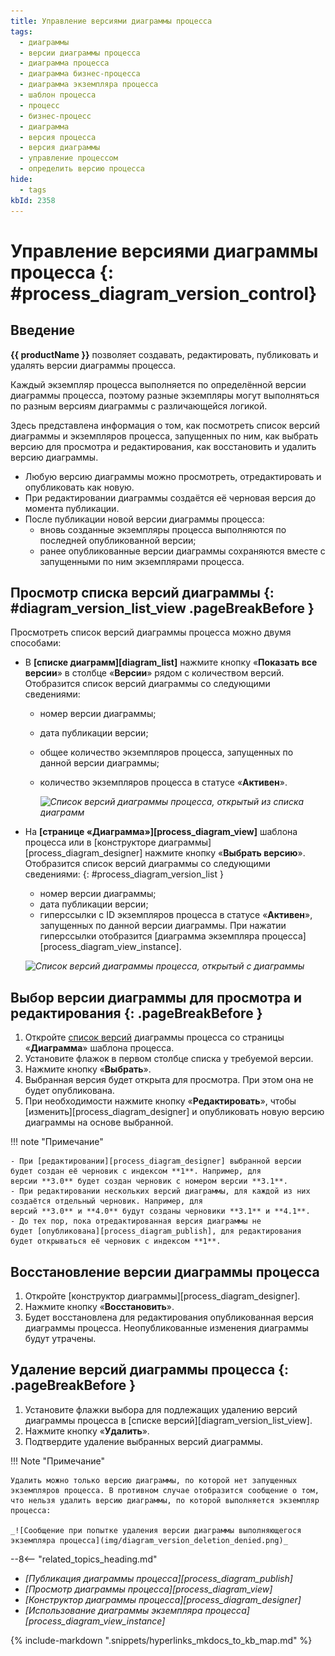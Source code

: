 ```yaml
---
title: Управление версиями диаграммы процесса
tags:
  - диаграммы
  - версии диаграммы процесса
  - диаграмма процесса
  - диаграмма бизнес-процесса
  - диаграмма экземпляра процесса
  - шаблон процесса
  - процесс
  - бизнес-процесс
  - диаграмма
  - версия процесса
  - версия диаграммы
  - управление процессом
  - определить версию процесса
hide:
  - tags
kbId: 2358
---
```


# Управление версиями диаграммы процесса {: #process_diagram_version_control}

## Введение

**{{ productName }}** позволяет создавать, редактировать, публиковать и удалять версии диаграммы процесса.

Каждый экземпляр процесса выполняется по определённой версии диаграммы процесса, поэтому разные экземпляры могут выполняться по разным версиям диаграммы с различающейся логикой.

Здесь представлена информация о том, как посмотреть список версий диаграммы и экземпляров процесса, запущенных по ним, как выбрать версию для просмотра и редактирования, как восстановить и удалить версию диаграммы.

- Любую версию диаграммы можно просмотреть, отредактировать и опубликовать как новую.
- При редактировании диаграммы создаётся её черновая версия до момента публикации.
- После публикации новой версии диаграммы процесса:
    - вновь созданные экземпляры процесса выполняются по последней опубликованной версии;
    - ранее опубликованные версии диаграммы сохраняются вместе с запущенными по ним экземплярами процесса.

## Просмотр списка версий диаграммы  {: #diagram_version_list_view .pageBreakBefore }

Просмотреть список версий диаграммы процесса можно двумя способами:

- В **[списке диаграмм][diagram_list]** нажмите кнопку «**Показать все версии**» в столбце «**Версии**» рядом с количеством версий. Отобразится список версий диаграммы со следующими сведениями:

  - номер версии диаграммы;
  - дата публикации версии;
  - общее количество экземпляров процесса, запущенных по данной версии диаграммы;
  - количество экземпляров процесса в статусе «**Активен**».

    _![Список версий диаграммы процесса, открытый из списка диаграмм](img/process_diagram_list_versions.png)_

- На **[странице «**Диаграмма**»][process_diagram_view]** шаблона процесса или в [конструкторе диаграммы][process_diagram_designer] нажмите кнопку «**Выбрать версию**». Отобразится список версий диаграммы со следующими сведениями:
{: #process_diagram_version_list }

    - номер версии диаграммы;
    - дата публикации версии;
    - гиперссылки с ID экземпляров процесса в статусе «**Активен**», запущенных по данной версии диаграммы. При нажатии гиперссылки отобразится [диаграмма экземпляра процесса][process_diagram_view_instance].

    _![Список версий диаграммы процесса, открытый c диаграммы](img/process_diagram_version_list.png)_

## Выбор версии диаграммы для просмотра и редактирования {: .pageBreakBefore }

1. Откройте [список версий](#process_diagram_version_list) диаграммы процесса со страницы «**Диаграмма**» шаблона процесса.
2. Установите флажок в первом столбце списка у требуемой версии.
3. Нажмите кнопку «**Выбрать**».
4. Выбранная версия будет открыта для просмотра. При этом она не будет опубликована.
5. При необходимости нажмите кнопку «**Редактировать**», чтобы [изменить][process_diagram_designer] и опубликовать новую версию диаграммы на основе выбранной.

!!! note "Примечание"

    - При [редактировании][process_diagram_designer] выбранной версии будет создан её черновик с индексом **1**. Например, для версии **3.0** будет создан черновик с номером версии **3.1**.
    - При редактировании нескольких версий диаграммы, для каждой из них создаётся отдельный черновик. Например, для версий **3.0** и **4.0** будут созданы черновики **3.1** и **4.1**.
    - До тех пор, пока отредактированная версия диаграммы не будет [опубликована][process_diagram_publish], для редактирования будет открываться её черновик с индексом **1**.

## Восстановление версии диаграммы процесса

1. Откройте [конструктор диаграммы][process_diagram_designer].
2. Нажмите кнопку «**Восстановить**».
3. Будет восстановлена для редактирования опубликованная версия диаграммы процесса. Неопубликованные изменения диаграммы будут утрачены.

## Удаление версий диаграммы процесса {: .pageBreakBefore }

1. Установите флажки выбора для подлежащих удалению версий диаграммы процесса в [списке версий][diagram_version_list_view].
2. Нажмите кнопку «**Удалить**».
3. Подтвердите удаление выбранных версий диаграммы.

!!! Note "Примечание"

    Удалить можно только версию диаграммы, по которой нет запущенных экземпляров процесса. В противном случае отобразится сообщение о том, что нельзя удалить версию диаграммы, по которой выполняется экземпляр процесса:

    _![Сообщение при попытке удаления версии диаграммы выполняющегося экземпляра процесса](img/diagram_version_deletion_denied.png)_

<div class="relatedTopics" markdown="block">

--8<-- "related_topics_heading.md"

- _[Публикация диаграммы процесса][process_diagram_publish]_
- _[Просмотр диаграммы процесса][process_diagram_view]_
- _[Конструктор диаграммы процесса][process_diagram_designer]_
- _[Использование диаграммы экземпляра процесса][process_diagram_view_instance]_

</div>

{% include-markdown ".snippets/hyperlinks_mkdocs_to_kb_map.md" %}
